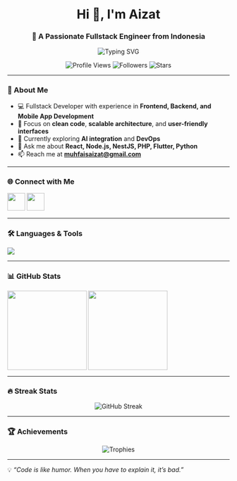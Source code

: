 <!-- Header -->
<h1 align="center">Hi 👋, I'm Aizat</h1>
<h3 align="center">🚀 A Passionate Fullstack Engineer from Indonesia</h3>

<!-- Animated Line -->
<p align="center">
  <img src="https://readme-typing-svg.herokuapp.com?font=Fira+Code&size=22&pause=1000&color=00BFFF&center=true&vCenter=true&width=500&lines=Fullstack+Engineer;Web+%26+Mobile+Developer;Tech+Enthusiast;Lifelong+Learner" alt="Typing SVG" />
</p>

<!-- Badges -->
<p align="center">
  <img src="https://komarev.com/ghpvc/?username=muhfaisaizat&label=Profile%20Views&color=0e75b6&style=flat" alt="Profile Views" />
  <img src="https://img.shields.io/github/followers/muhfaisaizat?label=Followers&style=flat&color=brightgreen" alt="Followers" />
  <img src="https://img.shields.io/github/stars/muhfaisaizat?label=Stars&style=flat&color=yellow" alt="Stars" />
</p>

---

### 📌 About Me  
- 💻 Fullstack Developer with experience in **Frontend, Backend, and Mobile App Development**  
- 🎯 Focus on **clean code**, **scalable architecture**, and **user-friendly interfaces**  
- 🌱 Currently exploring **AI integration** and **DevOps**  
- 💬 Ask me about **React, Node.js, NestJS, PHP, Flutter, Python**  
- 📫 Reach me at **muhfaisaizat@gmail.com**  

---

### 🌐 Connect with Me
<p align="left">
<a href="https://linkedin.com/in/muhfaisaizat" target="blank"><img src="https://skillicons.dev/icons?i=linkedin" height="40" /></a>
<a href="https://instagram.com/aizat.zeet" target="blank"><img src="https://skillicons.dev/icons?i=instagram" height="40" /></a>
</p>

---

### 🛠️ Languages & Tools  
<p align="left">
  <img src="https://skillicons.dev/icons?i=html,css,js,ts,php,java,python,flutter,react,vue,nextjs,nestjs,nodejs,express,mysql,postgres,tailwind,bootstrap,git,linux" />
</p>

---

### 📊 GitHub Stats
<p>
  <img align="left" src="https://github-readme-stats.vercel.app/api/top-langs?username=muhfaisaizat&show_icons=true&locale=en&layout=compact&theme=tokyonight" height="180px"/>
  <img align="center" src="https://github-readme-stats.vercel.app/api?username=muhfaisaizat&show_icons=true&locale=en&theme=tokyonight" height="180px"/>
</p>

---

### 🔥 Streak Stats  
<p align="center">
  <img src="https://github-readme-streak-stats.herokuapp.com?user=muhfaisaizat&theme=tokyonight" alt="GitHub Streak" />
</p>

---

### 🏆 Achievements  
<p align="center">
  <img src="https://github-profile-trophy.vercel.app/?username=muhfaisaizat&theme=tokyonight&margin-w=10&margin-h=10" alt="Trophies" />
</p>

---

💡 *“Code is like humor. When you have to explain it, it’s bad.”*  
